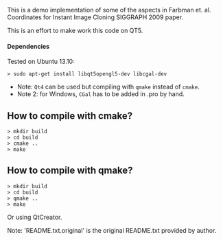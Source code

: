 This is a demo implementation of some of the aspects in Farbman et. al. Coordinates for Instant Image Cloning SIGGRAPH 2009 paper.

This is an effort to make work this code on QT5.

#### Dependencies
Tested on Ubuntu 13.10:

    > sudo apt-get install libqt5opengl5-dev libcgal-dev

  * Note: `Qt4` can be used but compiling with `qmake` instead of `cmake`.
  * Note 2: for Windows, `CGal` has to be added in .pro by hand.

## How to compile with cmake?
    > mkdir build
    > cd build
    > cmake ..
    > make

## How to compile with qmake?
    > mkdir build
    > cd build
    > qmake ..
    > make

Or using QtCreator.

Note: 'README.txt.original' is the original README.txt provided by author.
